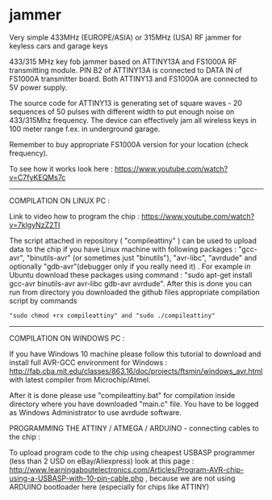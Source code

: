 # jammer
Very simple 433MHz (EUROPE/ASIA) or 315MHz (USA) RF jammer for keyless cars and garage keys

433/315 MHz key fob jammer based on ATTINY13A and FS1000A RF transmitting module. 
PIN B2 of ATTINY13A is connected to DATA IN of FS1000A transmitter board.
Both ATTINY13 and FS1000A are connected to 5V power supply. 

The source code for ATTINY13 is generating set of square waves - 20 sequences of 50 pulses with different width to put enough noise on 433/315Mhz frequency. The device can effectively jam all wireless keys in 100 meter range f.ex. in underground garage.

Remember to buy appropriate FS1000A version for your location (check frequency).

To see how it works look here : https://www.youtube.com/watch?v=C7fyKEQMs7c

-------------------------------------------------------------------------------------------------------------------------------

COMPILATION ON LINUX PC :

Link to video how to program the chip : https://www.youtube.com/watch?v=7klgyNzZ2TI

The script attached in repository ( "compileattiny" ) can be used to upload data to the chip if you have Linux machine with following packages : "gcc-avr", "binutils-avr" (or sometimes just "binutils"), "avr-libc", "avrdude" and optionally "gdb-avr"(debugger only if you really need it) . For example in Ubuntu download these packages using command : "sudo apt-get install gcc-avr binutils-avr avr-libc gdb-avr avrdude". After this is done you can run from directory you downloaded the github files appropriate compilation script by commands

    "sudo chmod +rx compileattiny" and "sudo ./compileattiny"

-------------------------------------------------------------------------------------------------------------------------------

COMPILATION ON WINDOWS PC :

If you have Windows 10 machine please follow this tutorial to download and install full AVR-GCC environment for Windows : http://fab.cba.mit.edu/classes/863.16/doc/projects/ftsmin/windows_avr.html with latest compiler from Microchip/Atmel.

After it is done please use "compileattiny.bat"  for compilation inside directory where you have downloaded "main.c" file. You have to be logged as Windows Administrator to use avrdude software.

PROGRAMMING THE ATTINY / ATMEGA / ARDUINO - connecting cables to the chip :

To upload program code to the chip using cheapest USBASP programmer (less than 2 USD on eBay/Aliexpress) look at this page : http://www.learningaboutelectronics.com/Articles/Program-AVR-chip-using-a-USBASP-with-10-pin-cable.php , because we are not using ARDUINO bootloader here (especially for chips like ATTINY)
